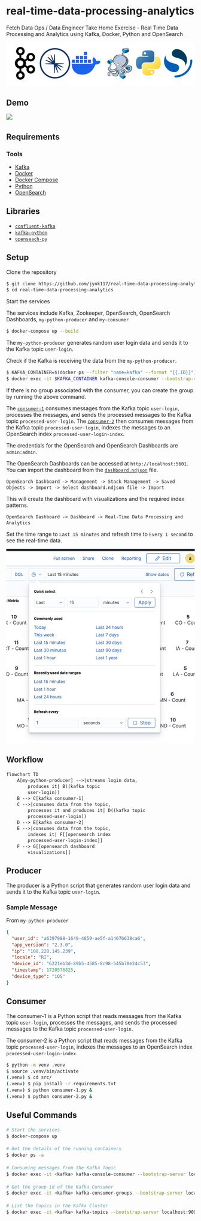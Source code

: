 # real-time-data-processing-analytics

Fetch Data Ops / Data Engineer Take Home Exercise - Real Time Data Processing and Analytics using Kafka, Docker, Python and OpenSearch

![](./assets/tools.png)

## Demo

![](https://github.com/jyok117/real-time-data-processing-analytics/blob/main/assets/analytics-demo.gif)

## Requirements

### Tools

- [Kafka](https://www.confluent.io/)
- [Docker](https://www.docker.com/)
- [Docker Compose](https://docs.docker.com/compose/)
- [Python](https://www.python.org/)
- [OpenSearch](https://opensearch.org/)

## Libraries

- [`confluent-kafka`](https://pypi.org/project/confluent-kafka/)
- [`kafka-python`](https://pypi.org/project/kafka-python/)
- [`openseach-py`](https://pypi.org/project/opensearch-py/)

## Setup

Clone the repository

```bash
$ git clone https://github.com/jyok117/real-time-data-processing-analytics
$ cd real-time-data-processing-analytics
```

Start the services

The services include Kafka, Zookeeper, OpenSearch, OpenSearch Dashboards, `my-python-producer` and `my-consumer`

```bash
$ docker-compose up --build
```

The `my-python-producer` generates random user login data and sends it to the Kafka topic `user-login`.

Check if the Kafka is receiving the data from the `my-python-producer`.

```bash
$ KAFKA_CONTAINER=$(docker ps --filter "name=kafka" --format "{{.ID}}")
$ docker exec -it $KAFKA_CONTAINER kafka-console-consumer --bootstrap-server localhost:9092 --topic user-login --group my-app
```

If there is no group associated with the consumer, you can create the group by running the above command.

The [`consumer-1`](./src/consumer-1.py) consumes messages from the Kafka topic `user-login`, processes the messages, and sends the processed messages to the Kafka topic `processed-user-login`. The [`consumer-2`](./src/consumer-2.py) then consumes messages from the Kafka topic `processed-user-login`, indexes the messages to an OpenSearch index `processed-user-login-index`.

The credentials for the OpenSearch and OpenSearch Dashboards are `admin:admin`.

The OpenSearch Dashboards can be accessed at `http://localhost:5601`. You can import the dashboard from the [`dashboard.ndjson`](./assets/dashboard.ndjson) file.

```
OpenSearch Dashboard -> Management -> Stack Management -> Saved Objects -> Import -> Select dashboard.ndjson file -> Import
```

This will create the dashboard with visualizations and the required index patterns.

```
OpenSearch Dashboard -> Dashboard -> Real-Time Data Processing and Analytics
```

Set the time range to `Last 15 minutes` and refresh time to `Every 1 second` to see the real-time data.

![](./assets/timer.png)

## Workflow

```mermaid
flowchart TD
    A[my-python-producer] -->|streams login data,
        produces it| B((kafka topic
        user-login))
    B --> C[kafka consumer-1]
    C -->|consumes data from the topic,
        processes it and produces it| D((kafka topic
        processed-user-login))
    D --> E[kafka consumer-2]
    E -->|consumes data from the topic,
        indexes it| F[[opensearch index
        processed-user-login-index]]
    F --> G[[opensearch dashboard
        visualizations]]
```

## Producer

The producer is a Python script that generates random user login data and sends it to the Kafka topic `user-login`.

### Sample Message

From `my-python-producer`

```json
{
  "user_id": "a6397988-1649-4859-ae5f-a1407b638ca6",
  "app_version": "2.3.0",
  "ip": "108.228.145.239",
  "locale": "RI",
  "device_id": "6221eb3d-89b5-4585-8c98-545b78e24c53",
  "timestamp": 1720576825,
  "device_type": "iOS"
}
```

## Consumer

The consumer-1 is a Python script that reads messages from the Kafka topic `user-login`, processes the messages, and sends the processed messages to the Kafka topic `processed-user-login`.

The consumer-2 is a Python script that reads messages from the Kafka topic `processed-user-login`, indexes the messages to an OpenSearch index `processed-user-login-index`.

```bash
$ python -m venv .venv
$ source .venv/bin/activate
(.venv) $ cd src/
(.venv) $ pip install -r requirements.txt
(.venv) $ python consumer-1.py &
(.venv) $ python consumer-2.py &
```

## Useful Commands

```bash
# Start the services
$ docker-compose up

# Get the details of the running containers
$ docker ps -a

# Consuming messages from the Kafka Topic
$ docker exec -it <kafka> kafka-console-consumer --bootstrap-server localhost:9092 --topic user-login --group my-app

# Get the group id of the Kafka Consumer
$ docker exec -it <kafka> kafka-consumer-groups --bootstrap-server localhost:9092 --list

# List the topics in the Kafka Cluster
$ docker exec -it <kafka> kafka-topics --bootstrap-server localhost:9092 --list
```
